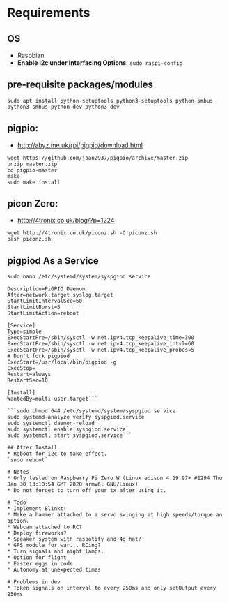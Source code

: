 # Requirements

## OS
* Raspbian
* __**Enable i2c under Interfacing Options**__: `sudo raspi-config`

## pre-requisite packages/modules
`sudo apt install python-setuptools python3-setuptools python-smbus python3-smbus python-dev python3-dev`

## pigpio:
* http://abyz.me.uk/rpi/pigpio/download.html
```
wget https://github.com/joan2937/pigpio/archive/master.zip
unzip master.zip
cd pigpio-master
make
sudo make install
```

## picon Zero:
* http://4tronix.co.uk/blog/?p=1224
```
wget http://4tronix.co.uk/piconz.sh -O piconz.sh
bash piconz.sh
```

## pigpiod As a Service
`sudo nano /etc/systemd/system/syspgiod.service`
```[Unit]
Description=PiGPIO Daemon
After=network.target syslog.target
StartLimitIntervalSec=60
StartLimitBurst=5
StartLimitAction=reboot

[Service]
Type=simple
ExecStartPre=/sbin/sysctl -w net.ipv4.tcp_keepalive_time=300
ExecStartPre=/sbin/sysctl -w net.ipv4.tcp_keepalive_intvl=60
ExecStartPre=/sbin/sysctl -w net.ipv4.tcp_keepalive_probes=5
# Don't fork pigpiod
ExecStart=/usr/local/bin/pigpiod -g
ExecStop=
Restart=always
RestartSec=10

[Install]
WantedBy=multi-user.target```

```sudo chmod 644 /etc/systemd/system/syspgiod.service
sudo systemd-analyze verify syspgiod.service
sudo systemctl daemon-reload
sudo systemctl enable syspgiod.service
sudo systemctl start syspgiod.service```

## After Install
* Reboot for i2c to take effect.
`sudo reboot`

# Notes
* Only tested on Raspberry Pi Zero W (Linux edison 4.19.97+ #1294 Thu Jan 30 13:10:54 GMT 2020 armv6l GNU/Linux)
* Do not forget to turn off your tx after using it.

# Todo
* Implement Blinkt!
* Make a hammer attached to a servo swinging at high speeds/torque an option.
* Webcam attached to RC?
* Deploy fireworks?
* Speaker system with raspotify and 4g hat?
* GPS module for war... RCing?
* Turn signals and night lamps.
* Option for flight
* Easter eggs in code
* Autonomy at unexpected times

# Problems in dev
* Token signals on interval to every 250ms and only setOutput every 250ms
